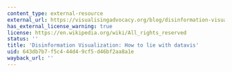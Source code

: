 ```yaml
---
content_type: external-resource
external_url: https://visualisingadvocacy.org/blog/disinformation-visualization-how-lie-datavis
has_external_license_warning: true
license: https://en.wikipedia.org/wiki/All_rights_reserved
status: ''
title: 'Disinformation Visualization: How to lie with datavis'
uid: 643db7b7-f5c4-44d4-9cf5-d46bf2aa8a1e
wayback_url: ''
---
```

